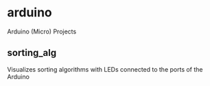 # arduino
Arduino (Micro) Projects

## sorting_alg
Visualizes sorting algorithms with LEDs connected to the ports of the Arduino


